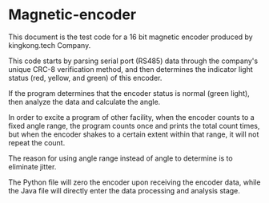 # Magnetic-encoder
This document is the test code for a 16 bit magnetic encoder produced by kingkong.tech Company. 

This code starts by parsing serial port (RS485) data through the company's unique CRC-8 verification method, and then determines the indicator light status (red, yellow, and green) of this encoder. 

If the program determines that the encoder status is normal (green light), then analyze the data and calculate the angle. 

In order to excite a program of other facility, when the encoder counts to a fixed angle range, the program counts once and prints the total count times, but when the encoder shakes to a certain extent within that range, it will not repeat the count. 

The reason for using angle range instead of angle to determine is to eliminate jitter.

The Python file will zero the encoder upon receiving the encoder data, while the Java file will directly enter the data processing and analysis stage.
